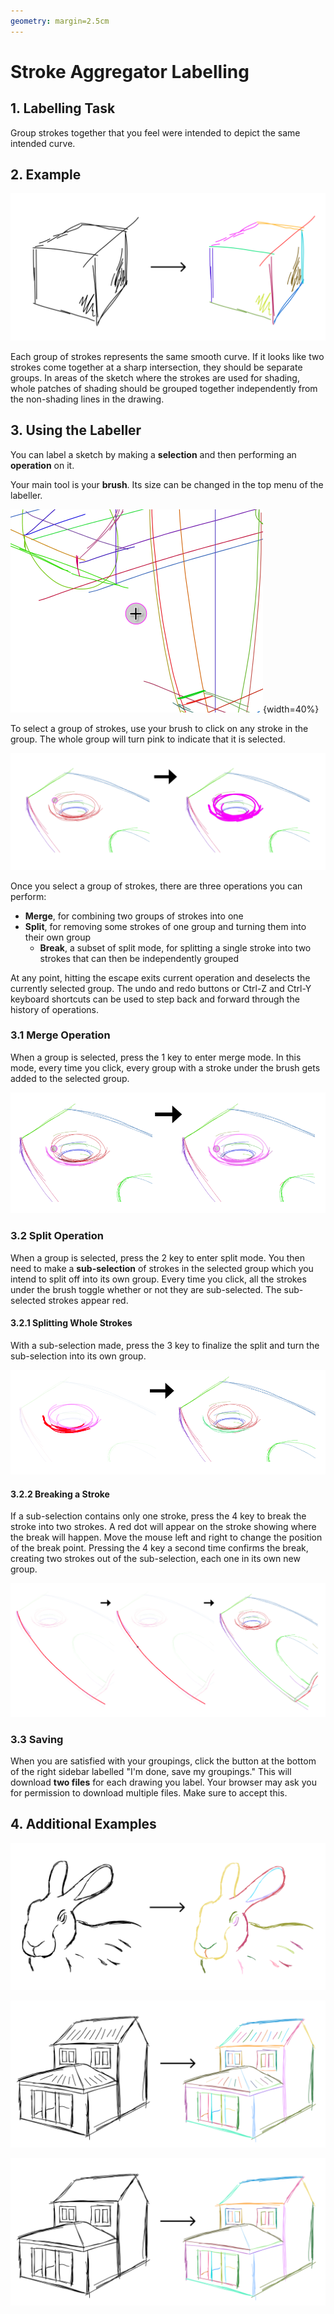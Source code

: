 ```yaml
---
geometry: margin=2.5cm
---
```


# Stroke Aggregator Labelling

## 1. Labelling Task

Group strokes together that you feel were intended to depict the same intended curve.

## 2. Example

![](img/simple.png)

Each group of strokes represents the same smooth curve. If it looks like two strokes come together at a sharp intersection, they should be separate groups. In areas of the sketch where the strokes are used for shading, whole patches of shading should be grouped together independently from the non-shading lines in the drawing.

## 3. Using the Labeller

You can label a sketch by making a **selection** and then performing an **operation** on it.

Your main tool is your **brush**. Its size can be changed in the top menu of the labeller.

![The brush under the mouse cursor](img/brush.png){width=40%}

To select a group of strokes, use your brush to click on any stroke in the group. The whole group will turn pink to indicate that it is selected.

![Selecting the group of red strokes](img/select.png)

Once you select a group of strokes, there are three operations you can perform:

- **Merge**, for combining two groups of strokes into one
- **Split**, for removing some strokes of one group and turning them into their own group
  - **Break**, a subset of split mode, for splitting a single stroke into two strokes that can then be independently grouped

At any point, hitting the escape exits current operation and deselects the currently selected group. The undo and redo buttons or Ctrl-Z and Ctrl-Y keyboard shortcuts can be used to step back and forward through the history of operations.

### 3.1 Merge Operation

When a group is selected, press the 1 key to enter merge mode. In this mode, every time you click, every group with a stroke under the brush gets added to the selected group.

![Merging the group of red strokes into the currently selected group (shown in pink)](img/merge.png)

### 3.2 Split Operation

When a group is selected, press the 2 key to enter split mode. You then need to make a **sub-selection** of strokes in the selected group which you intend to split off into its own group. Every time you click, all the strokes under the brush toggle whether or not they are sub-selected. The sub-selected strokes appear red.

#### 3.2.1 Splitting Whole Strokes

With a sub-selection made, press the 3 key to finalize the split and turn the sub-selection into its own group.

![Splitting the subselection (shown in red on the left) from its group (shown in pink on the left)](img/split.png)

#### 3.2.2 Breaking a Stroke

If a sub-selection contains only one stroke, press the 4 key to break the stroke into two strokes. A red dot will appear on the stroke showing where the break will happen. Move the mouse left and right to change the position of the break point. Pressing the 4 key a second time confirms the break, creating two strokes out of the sub-selection, each one in its own new group.

![Breaking a single stroke into two, starting with a sub-selection of one stroke (shown in red)](img/break.png)

### 3.3 Saving

When you are satisfied with your groupings, click the button at the bottom of the right sidebar labelled "I'm done, save my groupings." This will download **two files** for each drawing you label. Your browser may ask you for permission to download multiple files. Make sure to accept this.

## 4. Additional Examples

![](img/bunny.png)

![](img/house.png)

![](img/house2.png)
